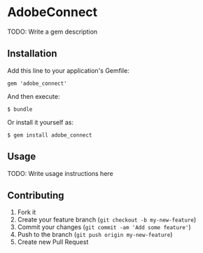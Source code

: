 # AdobeConnect

TODO: Write a gem description

## Installation

Add this line to your application's Gemfile:

    gem 'adobe_connect'

And then execute:

    $ bundle

Or install it yourself as:

    $ gem install adobe_connect

## Usage

TODO: Write usage instructions here

## Contributing

1. Fork it
2. Create your feature branch (`git checkout -b my-new-feature`)
3. Commit your changes (`git commit -am 'Add some feature'`)
4. Push to the branch (`git push origin my-new-feature`)
5. Create new Pull Request

